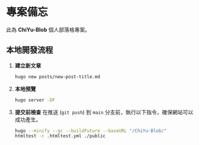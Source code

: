 # 專案備忘

此為 **ChiYu-Blob** 個人部落格專案。

## 本地開發流程

1.  **建立新文章**
    ```bash
    hugo new posts/new-post-title.md
    ```

2.  **本地預覽**
    ```bash
    hugo server -DF
    ```

3.  **提交前檢查**
    在推送 (`git push`) 到 `main` 分支前，執行以下指令，確保網站可以成功產生。
    ```bash
    hugo --minify --gc --buildFuture --baseURL "/ChiYu-Blob/"
    htmltest -c .htmltest.yml ./public
    ```
